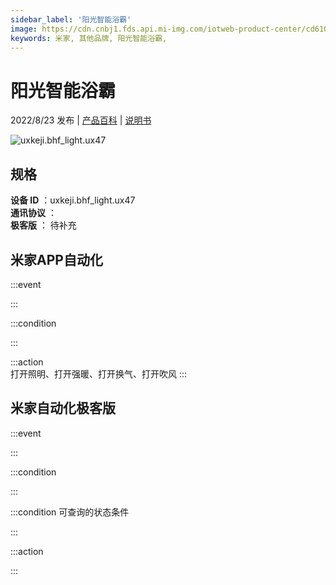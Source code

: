 ```yaml
---
sidebar_label: '阳光智能浴霸'
image: https://cdn.cnbj1.fds.api.mi-img.com/iotweb-product-center/cd61042ae3c7d5e464f3d64e138ee726_1651838316854.png?GalaxyAccessKeyId=AKVGLQWBOVIRQ3XLEW&Expires=9223372036854775807&Signature=DJnX8jHjN0vKOwBkFduCqxceT9Q=
keywords: 米家, 其他品牌, 阳光智能浴霸, 
---
```

# 阳光智能浴霸

2022/8/23 发布 | [产品百科](https://home.mi.com/webapp/content/baike/product/index.html?model=uxkeji.bhf_light.ux47/) | [说明书](https://home.mi.com/views/introduction.html?model=uxkeji.bhf_light.ux47&region=cn)

![uxkeji.bhf_light.ux47](https://cdn.cnbj1.fds.api.mi-img.com/iotweb-product-center/cd61042ae3c7d5e464f3d64e138ee726_1651838316854.png?GalaxyAccessKeyId=AKVGLQWBOVIRQ3XLEW&Expires=9223372036854775807&Signature=DJnX8jHjN0vKOwBkFduCqxceT9Q=)

## 规格  
> 
**设备 ID** ：uxkeji.bhf_light.ux47  
**通讯协议** ：  
**极客版**  ： 待补充 


## 米家APP自动化  

:::event  

:::

:::condition  

:::

:::action   
打开照明、打开强暖、打开换气、打开吹风
:::

## 米家自动化极客版  

:::event  

:::

:::condition  

:::

:::condition 可查询的状态条件  

:::

:::action  

:::

        
